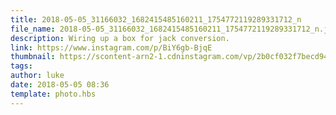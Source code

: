 ```yaml
---
title: 2018-05-05_31166032_1682415485160211_1754772119289331712_n
file_name: 2018-05-05_31166032_1682415485160211_1754772119289331712_n.jpg
description: Wiring up a box for jack conversion.
link: https://www.instagram.com/p/BiY6gb-BjqE
thumbnail: https://scontent-arn2-1.cdninstagram.com/vp/2b0cf032f7becd943d813464ad64f0d1/5CD132BB/t51.2885-15/sh0.08/e35/s640x640/31166032_1682415485160211_1754772119289331712_n.jpg?_nc_ht=scontent-arn2-1.cdninstagram.com&ig_cache_key=MTc3MjQyMzc2OTEyMjgxNDU5Ng%3D%3D.2
tags: 
author: luke
date: 2018-05-05 08:36
template: photo.hbs
---
```

